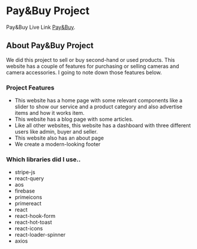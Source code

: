 # Pay&Buy Project

Pay&Buy Live Link [Pay&Buy](https://pay-and-buy-4e683.web.app).

## About Pay&Buy Project

We did this project to sell or buy second-hand or used products. This website has a couple of features for purchasing or selling cameras and camera accessories. I going to note down those features below.

### Project Features

- This website has a home page with some relevant components like a slider to show our service and a product category and also advertise items and how it works item.
- This website has a blog page with some articles.
- Like all other websites, this website has a dashboard with three different users like admin, buyer and seller.
- This website also has an about page
- We create a modern-looking footer

### Which libraries did I use..

- stripe-js
- react-query
- aos
- firebase
- primeicons
- primereact
- react
- react-hook-form
- react-hot-toast
- react-icons
- react-loader-spinner
- axios
